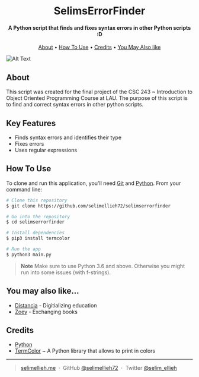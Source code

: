 
<h1 align="center">
  SelimsErrorFinder
</h1>

<h4 align="center">A Python script that finds and fixes syntax errors in other Python scripts :D</h4>



<p align="center">
  <a href="#about">About</a> •
  <a href="#how-to-use">How To Use</a> •
  <a href="#credits">Credits</a> •
  <a href="#you-may-also-like">You May Also like</a>

</p>


![Alt Text](https://github.com/selimellieh72/selimserrorfinder/blob/main/selims_error_finder.gif)

## About
This script was created for the final project of the CSC 243 ~ Introduction to Object Oriented Programming Course at LAU. The purpose of this script is to find and correct syntax errors in other python scripts.

## Key Features
* Finds syntax errors and identifies their type <br/>
* Fixes errors <br/>
* Uses regular expressions


## How To Use

To clone and run this application, you'll need [Git](https://git-scm.com) and [Python](https://www.python.org/). From your command line:

```bash
# Clone this repository
$ git clone https://github.com/selimellieh72/selimserrorfinder

# Go into the repository
$ cd selimserrorfinder

# Install dependencies
$ pip3 install termcolor

# Run the app
$ python3 main.py
```

> **Note**
> Make sure to use Python 3.6 and above. Otherwise you might run into some issues (with f-strings).


## You may also like...

- [Distancia](https://github.com/selimellieh72/Distantia-MERN) - Digitializing education
- [Zoey](https://github.com/Ghaadyy/book-app-frontend) - Exchanging books

## Credits
- [Python](https://www.python.org/)
- [TermColor](https://pypi.org/project/termcolor/) ~ A Python library that allows to print in colors


---

> [selimellieh.me](https://www.selimellieh.me) &nbsp;&middot;&nbsp;
> GitHub [@selimellieh72](https://github.com/selimellieh72) &nbsp;&middot;&nbsp;
> Twitter [@selim_ellieh](https://twitter.com/selim_ellieh)

